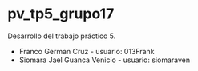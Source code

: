 # pv_tp5_grupo17

Desarrollo del trabajo práctico 5.

* Franco German Cruz - usuario: 013Frank
* Siomara Jael Guanca Venicio - usuario: siomaraven